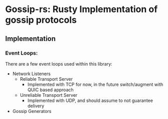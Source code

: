 # Gossip-rs: Rusty Implementation of gossip protocols

## Implementation

### Event Loops:

There are a few event loops used within this library:
- Network Listeners
  - Reliable Transport Server
    - Implemented with TCP for now, in the future switch/augment with QUIC based approach
  - Unreliable Transport Server
    - Implemented with UDP, and should assume to not guarantee delivery
- Gossip Generators